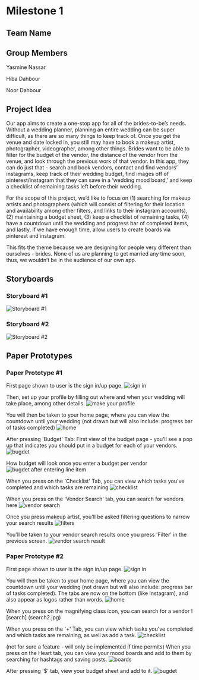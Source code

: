 # Milestone 1

## Team Name


## Group Members
Yasmine Nassar

Hiba Dahbour

Noor Dahbour

## Project Idea
Our app aims to create a one-stop app for all of the brides-to-be’s needs. Without a wedding planner, planning an entire wedding can be super difficult, as there are so many things to keep track of. Once you get the venue and date locked in, you still may have to book a makeup artist, photographer, videographer, among other things. Brides want to be able to filter for the budget of the vendor, the distance of the vendor from the venue, and look through the previous work of that vendor. In this app, they can do just that - search and book vendors, contact and find vendors’ instagrams, keep track of their wedding budget, find images off of pinterest/instagram that they can save in a ‘wedding mood board,’ and keep a checklist of remaining tasks left before their wedding.

For the scope of this project, we’d like to focus on (1) searching for makeup artists and photographers (which will consist of filtering for their location and availability among other filters, and links to their instagram accounts), (2) maintaining a budget sheet, (3) keep a checklist of remaining tasks, (4) have a countdown until the wedding and progress bar of completed items, and lastly, if we have enough time, allow users to create boards via pinterest and instagram.

This fits the theme because we are designing for people very different than ourselves - brides. None of us are planning to get married any time soon, thus, we wouldn’t be in the audience of our own app.
 

## Storyboards

### Storyboard #1
![Storyboard #1](story1.jpeg)


### Storyboard #2
![Storyboard #2](story2.jpeg)

## Paper Prototypes

### Paper Prototype #1

First page shown to user is the sign in/up page.
![sign in](signin.jpg)


Then, set up your profile by filling out where and when your wedding will take place, among other details.
![make your profile](profile.jpg)


You will then be taken to your home page, where you can view the countdown until your wedding (not
drawn but will also include: progress bar of tasks completed)
![home](home.jpg)


After pressing 'Budget' Tab:
First view of the budget page - you'll see a pop up that indicates you should
put in a budget for each of your vendors. 
![bugdet](budget.jpg)


How budget will look once you enter a budget per vendor 
![bugdet after entering line item](budget2.jpg)


When you press on the 'Checklist' Tab, you can view which tasks you've completed
and which tasks are remaining 
![checklist](check1.jpg)

When you press on the 'Vendor Search' tab, you can search for vendors here
![vendor search](vendors.jpg)


Once you press makeup artist, you'll be asked filtering questions to narrow your
search results
![filters](filters.jpg)

You'll be taken to your vendor search results once you press 'Filter' in the
previous screen.
![vendor search result](searchresult.jpg)



### Paper Prototype #2

First page shown to user is the sign in/up page.
![sign in](signin.jpg)


You will then be taken to your home page, where you can view the countdown until your wedding (not
drawn but will also include: progress bar of tasks completed). The tabs are now
on the bottom (like Instagram), and also appear as logos rather than words. 
![home](home2.jpg)


When you press on the magnifying class icon, you can search for a vendor
![search] (search2.jpg)


When you press on the '+' Tab, you can view which tasks you've completed
and which tasks are remaining, as well as add a task. 
![checklist](check2.jpg)


(not for sure a feature - will only be implemented if time permits) When you press on the Heart tab, 
you can view your mood boards and add to them by searching for hashtags and
saving posts. 
![boards](board2.jpg)


After pressing '$' tab, view your budget sheet and add to it.
![bugdet](newbudget.jpg)

